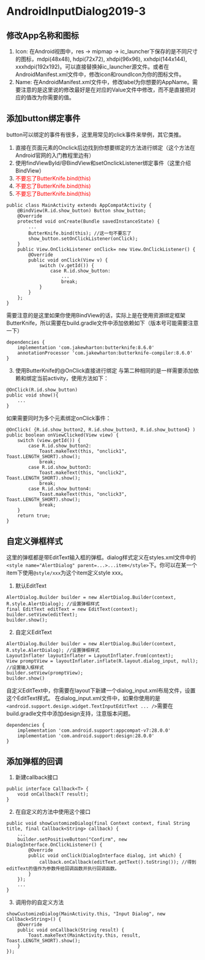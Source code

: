 # AndroidInputDialog2019-3
## 修改App名称和图标
1. Icon: 在Android视图中，res -> mipmap -> ic_launcher下保存的是不同尺寸的图标，mdpi(48x48), hdpi(72x72), xhdpi(96x96), xxhdpi(144x144), xxxhdpi(192x192)。可以直接替换掉ic_launcher源文件。或者在AndroidManifest.xml文件中，修改icon和roundIcon为你的图标文件。
2. Name: 在AndroidManifest.xml文件中，修改label为你想要的AppName。需要注意的是这里说的修改最好是在对应的Value文件中修改，而不是直接把对应的值改为你需要的值。
## 添加button绑定事件
button可以绑定的事件有很多，这里用常见的click事件来举例，其它类推。
1. 直接在页面元素的Onclick后边找到你想要绑定的方法进行绑定（这个方法在Android官网的入门教程里边有）
2. 使用findViewById/@BindView和setOnclickListener绑定事件（这里介绍BindView）
3. <font color="red">不要忘了ButterKnife.bind(this)</font>
4. <font color="red">不要忘了ButterKnife.bind(this)</font>
5. <font color="red">不要忘了ButterKnife.bind(this)</font>

```
public class MainActivity extends AppCompatActivity {
    @BindView(R.id.show_button) Button show_button;
    @Override
    protected void onCreate(Bundle savedInstanceState) {
        ...
        ButterKnife.bind(this); //这一句不要忘了
        show_button.setOnClickListener(onClick);
    }
    public View.OnClickListener onClick= new View.OnClickListener() {
        @Override
        public void onClick(View v) {
            switch (v.getId()) {
                case R.id.show_button:
                    ...
                    break;
            }
        }
    };
}
```
需要注意的是这里如果你使用BindView的话，实际上是在使用资源绑定框架ButterKnife，所以需要在build.gradle文件中添加依赖如下（版本号可能需要注意一下）
```
dependencies {
    implementation 'com.jakewharton:butterknife:8.6.0'
    annotationProcessor 'com.jakewharton:butterknife-compiler:8.6.0'
}
```
3. 使用ButterKnife的@OnClick直接进行绑定
与第二种相同的是一样需要添加依赖和绑定当前activity，使用方法如下：
```
@OnClick(R.id.show_button)
public void show(){
    ...
}
```
如果需要同时为多个元素绑定onClick事件：
```
@OnClick( {R.id.show_button2, R.id.show_button3, R.id.show_button4} )
public boolean onViewClicked(View view) {
    switch (view.getId()) {
        case R.id.show_button2:
            Toast.makeText(this, "onclick1", Toast.LENGTH_SHORT).show();
            break;
        case R.id.show_button3:
            Toast.makeText(this, "onclick2", Toast.LENGTH_SHORT).show();
            break;
        case R.id.show_button4:
            Toast.makeText(this, "onclick3", Toast.LENGTH_SHORT).show();
            break;
    }
    return true;
}
```
## 自定义弹框样式
这里的弹框都是带EditText输入框的弹框。dialog样式定义在styles.xml文件中的`<style name="AlertDialog" parent=...>...item</style>`下。你可以在某一个item下使用`@style/xxx`为这个item定义style xxx。
1. 默认EditText
```
AlertDialog.Builder builder = new AlertDialog.Builder(context, R.style.AlertDialog); //设置弹框样式
final EditText editText = new EditText(context);
builder.setView(editText);
builder.show();
```
2. 自定义EditText
```
AlertDialog.Builder builder = new AlertDialog.Builder(context, R.style.AlertDialog); //设置弹框样式
LayoutInflater layoutInflater = LayoutInflater.from(context);
View promptView = layoutInflater.inflate(R.layout.dialog_input, null); //设置输入框样式
builder.setView(promptView);
builder.show()
```
自定义EditText中，你需要在layout下新建一个dialog_input.xml布局文件，设置这个EditText样式。
在dialog_input.xml文件中，如果你使用的是`<android.support.design.widget.TextInputEditText ... />`需要在build.gradle文件中添加design支持，注意版本问题。
```
dependencies {
    implementation 'com.android.support:appcompat-v7:28.0.0'
    implementation 'com.android.support:design:28.0.0'
}
```
## 添加弹框的回调
1. 新建callback接口
```
public interface Callback<T> {
    void onCallback(T result);
}
```
2. 在自定义的方法中使用这个接口
```
public void showCustomizeDialog(final Context context, final String title, final Callback<String> callback) {
    ...
    builder.setPositiveButton("Confirm", new DialogInterface.OnClickListener() {
        @Override
        public void onClick(DialogInterface dialog, int which) {
            callback.onCallback(editText.getText().toString()); //得到editText的值作为参数传给回调函数并执行回调函数。
        }
    }); 
    ...
}
```
3. 调用你的自定义方法
```
showCustomizeDialog(MainActivity.this, "Input Dialog", new Callback<String>() {
    @Override
    public void onCallback(String result) {
        Toast.makeText(MainActivity.this, result, Toast.LENGTH_SHORT).show();
    }
});
```

